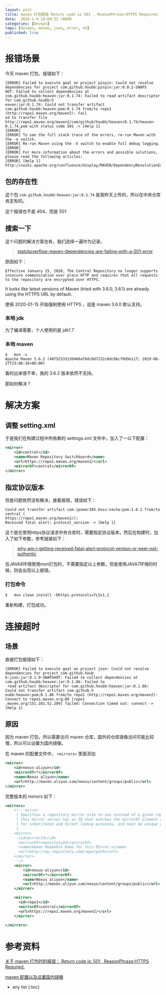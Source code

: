 ```yaml
---
layout: post
title: maven 打包报错 Return code is 501 , ReasonPhrase:HTTPS Required.
date:  2020-1-9 10:09:32 +0800
categories: [Devops]
tags: [devops, maven, java, error, sh]
published: true
---
```


# 报错场景

今天 maven 打包，报错如下：

```
[ERROR] Failed to execute goal on project pinyin: Could not resolve dependencies for project com.github.houbb:pinyin:jar:0.0.2-SNAPS
HOT: Failed to collect dependencies at com.github.houbb:heaven:jar:0.1.74: Failed to read artifact descriptor for com.github.houbb:h
eaven:jar:0.1.74: Could not transfer artifact com.github.houbb:heaven:pom:0.1.74 from/to repo1 (http://repo1.maven.org/maven2): Fail
ed to transfer file http://repo1.maven.org/maven2/com/github/houbb/heaven/0.1.74/heaven-0.1.74.pom with status code 501 -> [Help 1]
[ERROR]
[ERROR] To see the full stack trace of the errors, re-run Maven with the -e switch.
[ERROR] Re-run Maven using the -X switch to enable full debug logging.
[ERROR]
[ERROR] For more information about the errors and possible solutions, please read the following articles:
[ERROR] [Help 1] http://cwiki.apache.org/confluence/display/MAVEN/DependencyResolutionException
```

## 包的存在性

这个包 `com.github.houbb:heaven:jar:0.1.74` 是我昨天上传的，所以在中央仓库肯定有的。

这个报错也不是 404，而是 501

## 搜索一下

这个问题的解决方案也有，我们选择一遍作为记录。

> [statckoverflow-maven-dependencies-are-failing-with-a-501-error](https://stackoverflow.com/questions/59763531/maven-dependencies-are-failing-with-a-501-error)

原因如下：

```
Effective January 15, 2020, The Central Repository no longer supports insecure communication over plain HTTP and requires that all requests to the repository are encrypted over HTTPS.
```

It looks like latest versions of Maven (tried with 3.6.0, 3.6.1) are already using the HTTPS URL by default.


使用 2020-01-15 开始强制使用 HTTPS ，说是 maven 3.6.0 默认支持。

### 本地 jdk

为了编译需要，个人使用的是 jdk1.7

### 本地 maven

```
$   mvn -v
Apache Maven 3.6.2 (40f52333136460af0dc0d7232c0dc0bcf0d9e117; 2019-08-27T23:06:16+08:00)
```

看的出来很不幸，我的 3.6.2 版本依然不支持。

那如何解决？

# 解决方案

## 调整 setting.xml

于是我们在构建过程中所依赖的 settings.xml 文件中，加入了一以下配置：

```xml
<mirror>
    <id>central</id>
    <name>Maven Repository Switchboard</name>
    <url>https://repo1.maven.org/maven2/</url>
    <mirrorOf>central</mirrorOf>
</mirror>
```

## 指定协议版本

但是问题依然没有解决，接着报错，错误如下：

```
Could not transfer artifact com.ipower365.boss:nacha:pom:1.0.1 from/to central (
https://repo1.maven.org/maven2/):
Received fatal alert: protocol_version -> [Help 1]
```

这个是在使用https协议请求中央仓库时，需要指定协议版本，然后在构建时，加入了如下参数，参考链接如下：　

> [why-am-i-getting-received-fatal-alert-protocol-version-or-peer-not-authentic](https://stackoverflow.com/questions/50824789/why-am-i-getting-received-fatal-alert-protocol-version-or-peer-not-authentic)

在JAVA8环境使用mvn打包时，不需要指定以上参数，但是使用JAVA7环境的时候，则会出现以上报错。

### 打包命令

```
$   mvn clean install -Dhttps.protocols=TLSv1.2
```

重新构建，打包成功。

# 连接超时

## 场景

直接打包报错如下：

```
[ERROR] Failed to execute goal on project json: Could not resolve dependencies for project com.github.houb
b:json:jar:0.1.9-SNAPSHOT: Failed to collect dependencies at com.github.houbb:heaven:jar:0.1.86: Failed to
 read artifact descriptor for com.github.houbb:heaven:jar:0.1.86: Could not transfer artifact com.github.h
oubb:heaven:pom:0.1.86 from/to repo1 (http://repo1.maven.org/maven2): Connect to repo1.maven.org:80 [repo1
.maven.org/151.101.52.209] failed: Connection timed out: connect -> [Help 1]
```

## 原因 

因为 maven 打包，所以需要访问 maven 仓库，国外的仓库镜像访问可能比较慢，所以可以设置为国内镜像。

在 maven 的配置文件中， `<mirrors>` 里面添加

```xml
<mirror>
    <id>nexus-aliyun</id>
    <mirrorOf>*</mirrorOf>
    <name>Nexus aliyun</name>
    <url>http://maven.aliyun.com/nexus/content/groups/public</url>
</mirror>
```

完整版本的 mirrors 如下：

```xml
<mirrors>
    <!-- mirror
     | Specifies a repository mirror site to use instead of a given repository. The repository that
     | this mirror serves has an ID that matches the mirrorOf element of this mirror. IDs are used
     | for inheritance and direct lookup purposes, and must be unique across the set of mirrors.
     |
    <mirror>
      <id>mirrorId</id>
      <mirrorOf>repositoryId</mirrorOf>
      <name>Human Readable Name for this Mirror.</name>
      <url>http://my.repository.com/repo/path</url>
    </mirror>
     -->
    <mirror>
        <id>nexus-aliyun</id>
        <mirrorOf>*</mirrorOf>
        <name>Nexus aliyun</name>
        <url>http://maven.aliyun.com/nexus/content/groups/public</url>
    </mirror>

    <mirror>
      <id>repo1</id>
      <mirrorOf>central</mirrorOf>
      <url>https://repo1.maven.org/maven2/</url>
    </mirror>	
    
</mirrors>
```

# 参考资料

[关于 maven 打包时的报错： Return code is: 501 , ReasonPhrase:HTTPS Required.](https://www.cnblogs.com/flashfish/p/12202305.html)

[maven 配置以及设置国内镜像](https://blog.csdn.net/boywcx/article/details/82628703)

* any list
{:toc}
